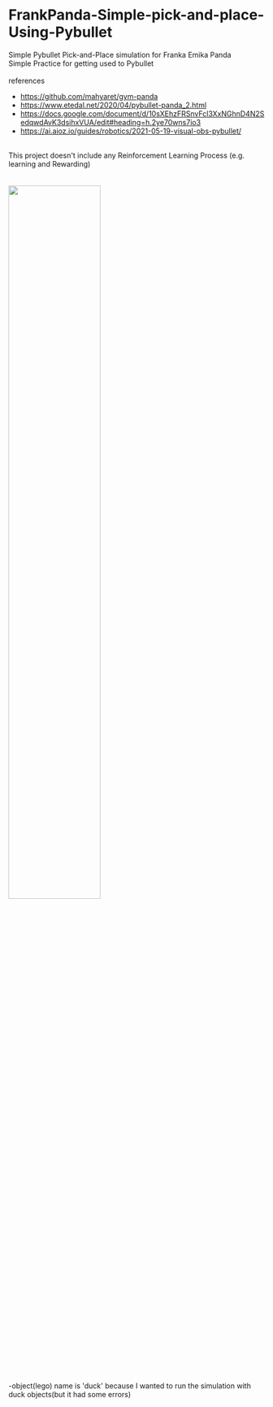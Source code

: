 # FrankPanda-Simple-pick-and-place-Using-Pybullet
Simple Pybullet Pick-and-Place simulation for Franka Emika Panda
<br>
Simple Practice for getting used to Pybullet <br>
<br>
references
* https://github.com/mahyaret/gym-panda<br>
* https://www.etedal.net/2020/04/pybullet-panda_2.html<br>
* https://docs.google.com/document/d/10sXEhzFRSnvFcl3XxNGhnD4N2SedqwdAvK3dsihxVUA/edit#heading=h.2ye70wns7io3
* https://ai.aioz.io/guides/robotics/2021-05-19-visual-obs-pybullet/<br>
<br>
This project doesn't include any Reinforcement Learning Process (e.g. learning and Rewarding) <br>
<br><br>
<img width="60%" src="https://user-images.githubusercontent.com/77532413/150936024-2b3a0a53-3fa5-4e57-968d-27ad35e2a9bd.gif"/>


-object(lego) name is 'duck' because I wanted to run the simulation with duck objects(but it had some errors)
